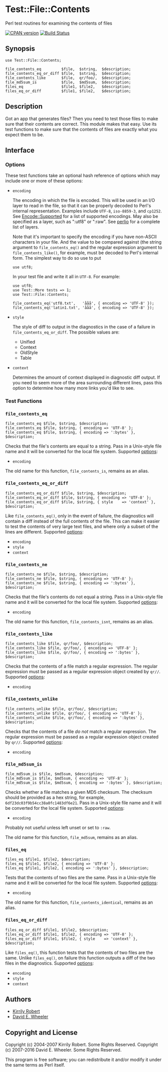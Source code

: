 Test::File::Contents
====================

Perl test routines for examining the contents of files

[![CPAN version](https://badge.fury.io/pl/Test-File-Contents.svg)](http://badge.fury.io/pl/Test-File-Contents)
[![Build Status](https://travis-ci.org/theory/test-file-contents.svg)](https://travis-ci.org/theory/sqitch)

Synopsis
--------
    use Test::File::Contents;

    file_contents_eq         $file,  $string,  $description;
    file_contents_eq_or_diff $file,  $string,  $description;
    file_contents_like       $file,  qr/foo/,  $description;
    file_md5sum_is           $file,  $md5sum,  $description;
    files_eq                 $file1, $file2,   $description;
    files_eq_or_diff         $file1, $file2,   $description;

Description
-----------

Got an app that generates files? Then you need to test those files to make
sure that their contents are correct. This module makes that easy. Use its
test functions to make sure that the contents of files are exactly what you
expect them to be.

Interface
---------

### Options ###

These test functions take an optional hash reference of options which may
include one or more of these options:

*   `encoding`

    The encoding in which the file is encoded. This will be used in an I/O
    layer to read in the file, so that it can be properly decoded to Perl's
    internal representation. Examples include `UTF-8`, `iso-8859-3`, and
    `cp1252`. See
    [Encode::Supported](http://search.cpan.org/perldoc?Encode::Supported) for
    a list of supported encodings. May also be specified as a layer, such as
    ":utf8" or ":raw". See [perlio](http://search.cpan.org/perldoc?PerlIO) for
    a complete list of layers.

    Note that it's important to specify the encoding if you have non-ASCII
    characters in your file. And the value to be compared against (the string
    argument to `file_contents_eq()` and the regular expression argument to
    `file_contents_like()`, for example, must be decoded to Perl's internal
    form. The simplest way to do so use to put

        use utf8;

    In your test file and write it all in `UTF-8`. For example:

        use utf8;
        use Test::More tests => 1;
        use Test::File::Contents;
    
        file_contents_eq('utf8.txt',   'ååå', { encoding => 'UTF-8' });
        file_contents_eq('latin1.txt', 'ååå', { encoding => 'UTF-8' });

*   `style`

    The style of diff to output in the diagnostics in the case of a failure
    in `file_contents_eq_or_diff`. The possible values are:

    *   Unified
    *   Context
    *   OldStyle
    *   Table

* `context`

    Determines the amount of context displayed in diagnostic diff output. If
    you need to seem more of the area surrounding different lines, pass this
    option to determine how many more links you'd like to see.

### Test Functions ###

### `file_contents_eq` ###

    file_contents_eq $file, $string, $description;
    file_contents_eq $file, $string, { encoding => 'UTF-8' };
    file_contents_eq $file, $string, { encoding => ':bytes' }, $description;

Checks that the file's contents are equal to a string. Pass in a Unix-style
file name and it will be converted for the local file system. Supported
[options](#Options):

* `encoding`

The old name for this function, `file_contents_is`, remains as an alias.

### `file_contents_eq_or_diff` ###

    file_contents_eq_or_diff $file, $string, $description;
    file_contents_eq_or_diff $file, $string, { encoding => 'UTF-8' };
    file_contents_eq_or_diff $file, $string, { style    => 'context' }, $description;

Like `file_contents_eq()`, only in the event of failure, the diagnostics will
contain a diff instead of the full contents of the file. This can make it
easier to test the contents of very large text files, and where only a subset
of the lines are different. Supported [options](#Options):

* `encoding`
* `style`
* `context`

### `file_contents_ne` ###

    file_contents_ne $file, $string, $description;
    file_contents_ne $file, $string, { encoding => 'UTF-8' };
    file_contents_ne $file, $string, { encoding => ':bytes' }, $description;

Checks that the file's contents do not equal a string. Pass in a Unix-style
file name and it will be converted for the local file system. Supported
[options](#Options):

* `encoding`

The old name for this function, `file_contents_isnt`, remains as an alias.

### `file_contents_like` ###

    file_contents_like $file, qr/foo/, $description;
    file_contents_like $file, qr/foo/, { encoding => 'UTF-8' };
    file_contents_like $file, qr/foo/, { encoding => ':bytes' }, $description;

Checks that the contents of a file match a regular expression. The regular
expression must be passed as a regular expression object created by `qr//`.
Supported [options](#Options):

* `encoding`

### `file_contents_unlike` ###

    file_contents_unlike $file, qr/foo/, $description;
    file_contents_unlike $file, qr/foo/, { encoding => 'UTF-8' };
    file_contents_unlike $file, qr/foo/, { encoding => ':bytes' }, $description;

Checks that the contents of a file *do not* match a regular expression. The
regular expression must be passed as a regular expression object created by
`qr//`. Supported [options](#Options):

* `encoding`

### `file_md5sum_is` ###

    file_md5sum_is $file, $md5sum, $description;
    file_md5sum_is $file, $md5sum, { encoding => 'UTF-8' };
    file_md5sum_is $file, $md5sum, { encoding => ':bytes' }, $description;

Checks whether a file matches a given MD5 checksum. The checksum should be
provided as a hex string, for example, `6df23dc03f9b54cc38a0fc1483df6e21`.
Pass in a Unix-style file name and it will be converted for the local file
system. Supported [options](#Options):

* `encoding`

Probably not useful unless left unset or set to `:raw`.

The old name for this function, `file_md5sum`, remains as an alias.

### `files_eq` ###

    files_eq $file1, $file2, $description;
    files_eq $file1, $file2, { encoding => 'UTF-8' };
    files_eq $file1, $file2, { encoding => ':bytes' }, $description;

Tests that the contents of two files are the same. Pass in a Unix-style file
name and it will be converted for the local file system. Supported
[options](#Options):

* `encoding`

The old name for this function, `file_contents_identical`, remains as an
alias.

### `files_eq_or_diff` ###

    files_eq_or_diff $file1, $file2, $description;
    files_eq_or_diff $file1, $file2, { encoding => 'UTF-8' };
    files_eq_or_diff $file1, $file2, { style    => 'context' }, $description;

Like `files_eq()`, this function tests that the contents of two files are the
same. Unlike `files_eq()`, on failure this function outputs a diff of the two
files in the diagnostics. Supported [options](#Options):

* `encoding`
* `style`
* `context`

Authors
-------

* [Kirrily Robert](//github.com/skud)
* [David E. Wheeler](//github.com/theory)

Copyright and License
---------------------

Copyright (c) 2004-2007 Kirrily Robert. Some Rights Reserved.
Copyright (c) 2007-2016 David E. Wheeler. Some Rights Reserved.

This program is free software; you can redistribute it and/or modify it under
the same terms as Perl itself.
